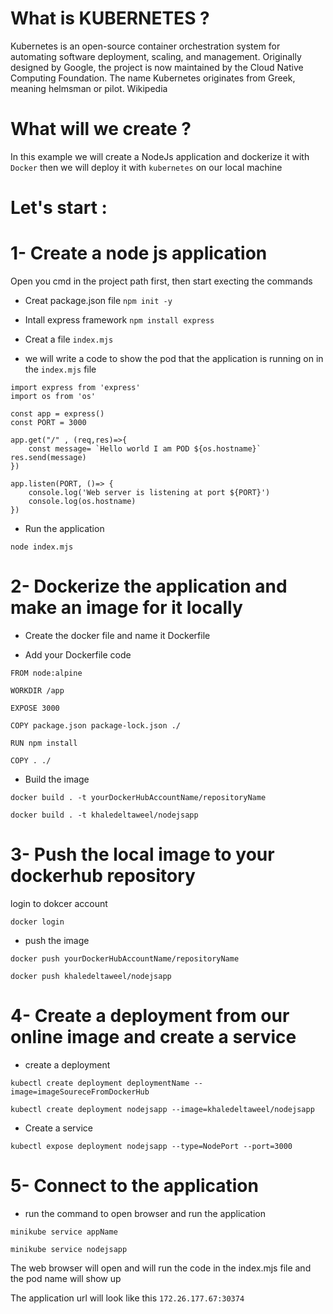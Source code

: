 # What is KUBERNETES ?

Kubernetes is an open-source container orchestration system for automating software deployment, scaling, and management. Originally designed by Google, the project is now maintained by the Cloud Native Computing Foundation. The name Kubernetes originates from Greek, meaning helmsman or pilot. Wikipedia

# What will we create ?
In this example we will create a NodeJs application and dockerize it with `Docker` then we will deploy it with `kubernetes` on our local machine

# Let's start :

# 1- Create a node js application

Open you cmd in the project path first, then start execting the commands
- Creat package.json file
`npm init -y`

- Intall express framework
`npm install express`

- Creat a file `index.mjs`

- we will write a code to show the pod that the application is running on in the `index.mjs` file

```
import express from 'express'
import os from 'os'

const app = express()
const PORT = 3000

app.get("/" , (req,res)=>{
    const message= `Hello world I am POD ${os.hostname}` 
res.send(message)
})

app.listen(PORT, ()=> {
    console.log('Web server is listening at port ${PORT}')
    console.log(os.hostname)
})
```

- Run the application

`node index.mjs`

# 2- Dockerize the application and make an image for it locally

- Create the docker file and name it Dockerfile

- Add your Dockerfile code
```
FROM node:alpine

WORKDIR /app

EXPOSE 3000

COPY package.json package-lock.json ./

RUN npm install

COPY . ./
```

- Build the image

`docker build . -t yourDockerHubAccountName/repositoryName`

`docker build . -t khaledeltaweel/nodejsapp`

# 3- Push the local image to your dockerhub repository

login to dokcer account

`docker login`

- push the image

`docker push yourDockerHubAccountName/repositoryName`

`docker push khaledeltaweel/nodejsapp`

# 4- Create a deployment from our online image and create a service

- create a deployment

`kubectl create deployment deploymentName --image=imageSoureceFromDockerHub`

`kubectl create deployment nodejsapp --image=khaledeltaweel/nodejsapp`

- Create a service

`kubectl expose deployment nodejsapp --type=NodePort --port=3000`

# 5- Connect to the application

- run the command to open browser and run the application

`minikube service appName`

`minikube service nodejsapp`

The web browser will open and will run the code in the index.mjs file and the pod name will show up

The application url will look like this `172.26.177.67:30374`